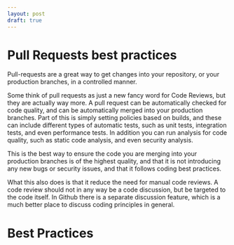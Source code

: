 ```yaml
---
layout: post
draft: true
---
```


# Pull Requests best practices

Pull-requests are a great way to get changes into your repository, or your production branches, in a controlled manner.

Some think of pull requests as just a new fancy word for Code Reviews, but they are actually way more. A pull request can be automatically checked for code quality, and can be automatically merged into your production branches. Part of this is simply setting policies based on builds, and these can include different types of automatic tests, such as unit tests, integration tests, and even performance tests. In addition you can run analysis for code quality, such as static code analysis, and even security analysis.

This is the best way to ensure the code you are merging into your production branches is of the highest quality, and that it is not introducing any new bugs or security issues, and that it follows coding best practices.

What this also does is that it reduce the need for manual code reviews.
A code review should not in any way be a code discussion, but be targeted to the code itself.
In Github there is a separate discussion feature, which is a much better place to discuss coding principles in general.

# Best Practices

